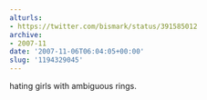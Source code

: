 ```yaml
---
alturls:
- https://twitter.com/bismark/status/391585012
archive:
- 2007-11
date: '2007-11-06T06:04:05+00:00'
slug: '1194329045'
---
```


hating girls with ambiguous rings.

